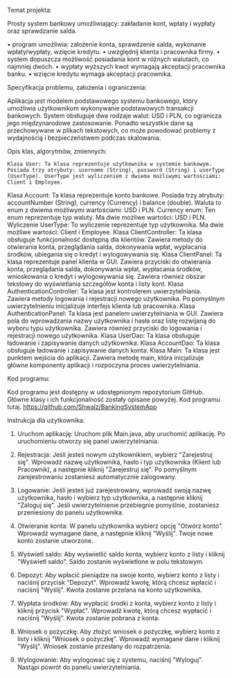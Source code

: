 Temat projekta:

Prosty system bankowy umożliwiający: zakładanie kont, wpłaty i wypłaty oraz sprawdzanie salda.

• program umożliwia: założenie konta, sprawdzenie salda, wykonanie wpłaty/wypłaty, wzięcie kredytu.
• uwzględnij klienta i pracownika firmy.
• system dopuszcza możliwość posiadania kont w różnych walutach, co najmniej dwóch.
• wypłaty wyższych kwot wymagają akceptacji pracownika banku.
• wzięcie kredytu wymaga akceptacji pracownika.


Specyfikacja problemu, założenia i ograniczenia:

Aplikacja jest modelem podstawowego systemu bankowego, który umożliwia użytkownikom wykonywanie podstawowych transakcji bankowych. System obsługuje dwa rodzaje walut: USD i PLN, co ogranicza jego międzynarodowe zastosowanie. Ponadto wszystkie dane są przechowywane w plikach tekstowych, co może powodować problemy z wydajnością i bezpieczeństwem podczas skalowania.



Opis klas, algorytmów, zmiennych:

    Klasa User: Ta klasa reprezentuje użytkownika w systemie bankowym. Posiada trzy atrybuty: username (String), password (String) i userType (UserType). UserType jest wyliczeniem z dwiema możliwymi wartościami: Client i Employee.
  Klasa Account: Ta klasa reprezentuje konto bankowe. Posiada trzy atrybuty: accountNumber (String), currency (Currency) i balance (double). Waluta to enum z dwiema możliwymi wartościami: USD i PLN.
    Currency enum: Ten enum reprezentuje typ waluty. Ma dwie możliwe wartości: USD i PLN.
    Wyliczenie UserType: To wyliczenie reprezentuje typ użytkownika. Ma dwie możliwe wartości: Client i Employee.
    Klasa ClientController: Ta klasa obsługuje funkcjonalność dostępną dla klientów. Zawiera metody do otwierania konta, przeglądania salda, dokonywania wpłat, wypłacania środków, ubiegania się o kredyt i wylogowywania się.
    Klasa ClientPanel: Ta klasa reprezentuje panel klienta w GUI. Zawiera przyciski do otwierania konta, przeglądania salda, dokonywania wpłat, wypłacania środków, wnioskowania o kredyt i wylogowywania się. Zawiera również obszar tekstowy do wyświetlania szczegółów konta i listy kont.
    Klasa AuthenticationController: Ta klasa jest kontrolerem uwierzytelniania. Zawiera metody logowania i rejestracji nowego użytkownika. Po pomyślnym uwierzytelnieniu inicjalizuje interfejs klienta lub pracownika.
    Klasa AuthenticationPanel: Ta klasa jest panelem uwierzytelniania w GUI. Zawiera pola do wprowadzania nazwy użytkownika i hasła oraz listę rozwijaną do wyboru typu użytkownika. Zawiera również przyciski do logowania i rejestracji nowego użytkownika.
   Klasa UserDao: Ta klasa obsługuje ładowanie i zapisywanie danych użytkownika.
   Klasa AccountDao: Ta klasa obsługuje ładowanie i zapisywanie danych konta.
   Klasa Main: Ta klasa jest punktem wejścia do aplikacji. Zawiera metodę main, która inicjalizuje główne komponenty aplikacji i rozpoczyna proces uwierzytelniania.

Kod programu:

Kod programu jest dostępny w udostępnionym repozytorium GitHub. Główne klasy i ich funkcjonalność zostały opisane powyżej.
Kod programu tutaj. 
https://github.com/Shwalz/BankingSystemApp


Instrukcja dla użytkownika:

1. Uruchom aplikację: Uruchom plik Main.java, aby uruchomić aplikację. Po uruchomieniu otworzy się panel uwierzytelniania.

2. Rejestracja: Jeśli jesteś nowym użytkownikiem, wybierz "Zarejestruj się". Wprowadź nazwę użytkownika, hasło i typ użytkownika (Klient lub Pracownik), a następnie kliknij "Zarejestruj się". Po pomyślnym zarejestrowaniu zostaniesz automatycznie zalogowany.

3. Logowanie: Jeśli jesteś już zarejestrowany, wprowadź swoją nazwę użytkownika, hasło i wybierz typ użytkownika, a następnie kliknij "Zaloguj się". Jeśli uwierzytelnienie przebiegnie pomyślnie, zostaniesz przeniesiony do panelu użytkownika.

4. Otwieranie konta: W panelu użytkownika wybierz opcję "Otwórz konto". Wprowadź wymagane dane, a następnie kliknij "Wyślij". Twoje nowe konto zostanie utworzone.

5. Wyświetl saldo: Aby wyświetlić saldo konta, wybierz konto z listy i kliknij "Wyświetl saldo". Saldo zostanie wyświetlone w polu tekstowym.

6. Depozyt: Aby wpłacić pieniądze na swoje konto, wybierz konto z listy i naciśnij przycisk "Depozyt". Wprowadź kwotę, którą chcesz wpłacić i naciśnij "Wyślij". Kwota zostanie przelana na konto użytkownika.

7. Wypłata środków: Aby wypłacić środki z konta, wybierz konto z listy i kliknij przycisk "Wypłać". Wprowadź kwotę, którą chcesz wypłacić i naciśnij "Wyślij". Kwota zostanie pobrana z konta.

8. Wniosek o pożyczkę: Aby złożyć wniosek o pożyczkę, wybierz konto z listy i kliknij "Wniosek o pożyczkę". Wprowadź wymagane dane i kliknij "Wyślij". Wniosek zostanie przesłany do rozpatrzenia.

9. Wylogowanie: Aby wylogować się z systemu, naciśnij "Wyloguj". Nastąpi powrót do panelu uwierzytelniania.

